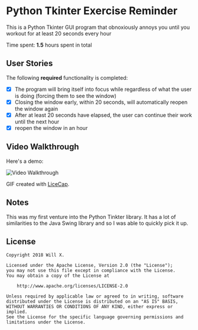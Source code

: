 # Python Tkinter Exercise Reminder
This is a Python Tkinter GUI program that obnoxiously annoys you until you workout for at least 20 seconds every hour

Time spent: **1.5** hours spent in total

## User Stories

The following **required** functionality is completed:

- [x] The program will bring itself into focus while regardless of what the user is doing (forcing them to see the window)
- [x] Closing the window early, within 20 seconds, will automatically reopen the window again
- [x] After at least 20 seconds have elapsed, the user can continue their work until the next hour
- [x] reopen the window in an hour

## Video Walkthrough

Here's a demo:

<img src='https://raw.githubusercontent.com/williamx98/exercise_reminder/master/advanced.gif' title='Video Walkthrough' alt='Video Walkthrough' />

GIF created with [LiceCap](http://www.cockos.com/licecap/).


## Notes

This was my first venture into the Python Tinkter library. It has a lot of similarities to the Java Swing library and so I was able to quickly pick it up.

## License

    Copyright 2018 Will X.

    Licensed under the Apache License, Version 2.0 (the "License");
    you may not use this file except in compliance with the License.
    You may obtain a copy of the License at

        http://www.apache.org/licenses/LICENSE-2.0

    Unless required by applicable law or agreed to in writing, software
    distributed under the License is distributed on an "AS IS" BASIS,
    WITHOUT WARRANTIES OR CONDITIONS OF ANY KIND, either express or implied.
    See the License for the specific language governing permissions and
    limitations under the License.
